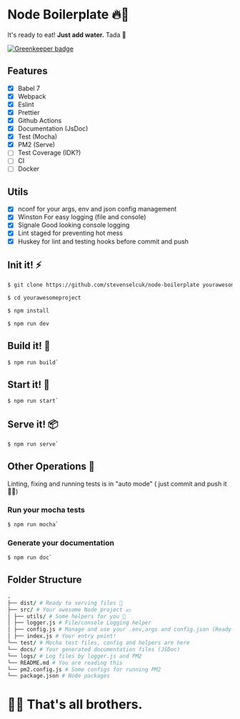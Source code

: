 # Node Boilerplate 🔥🥔

It's ready to eat! **Just add water.** Tada 🎉

[![Greenkeeper badge](https://badges.greenkeeper.io/stevenselcuk/node-boilerplate.svg)](https://greenkeeper.io/)

## Features

- [x] Babel 7
- [x] Webpack
- [x] Eslint
- [x] Prettier
- [x] Github Actions
- [x] Documentation (JsDoc)
- [x] Test (Mocha)
- [x] PM2 (Serve)
- [ ] Test Coverage (IDK?)
- [ ] CI
- [ ] Docker

## Utils

- [x] nconf for your args, env and json config management
- [x] Winston For easy logging (file and console)
- [x] Signale Good looking console logging
- [x] Lint staged for preventing hot mess
- [x] Huskey for lint and testing hooks before commit and push

## Init it! ⚡️

```bash
$ git clone https://github.com/stevenselcuk/node-boilerplate yourawesomeproject

$ cd yourawesomeproject

$ npm install

$ npm run dev
```

## Build it! 🔧

```bash
$ npm run build`
```

## Start it! 🍍

```bash
$ npm run start`
```

## Serve it! 📦

```bash
$ npm run serve`
```

## Other Operations 🤔

Linting, fixing and running tests is in "auto mode" ( just commit and push it 🤜🏻)

### Run your mocha tests

```bash
$ npm run mocha`
```

### Generate your documentation

```bash
$ npm run doc`
```

## Folder Structure

```coffee
.
├── dist/ # Ready to serving files 🥘
├── src/ # Your awesome Node project 💵
│ ├── utils/ # Some helpers for you 👄
│ ├── logger.js # File/console Logging helper
│ ├── config.js # Manage and use your .env,args and config.json (Ready to use. Really)
│ ├── index.js # Your entry point!
└── test/ # Mocha test files, config and helpers are here
└── docs/ # Your generated documentation files (JSDoc)
└── logs/ # Log files by logger.js and PM2
└── README.md # You are reading this
└── pm2.config.js # Some configs for running PM2
└── package.json # Node packages
```

# 🙌🏻 That's all brothers.
